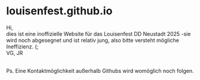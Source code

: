 # louisenfest.github.io
Hi, <br>
dies ist eine inoffizielle Website für das Louisenfest DD Neustadt 2025 -sie wird noch abgesegnet und ist relativ jung, also bitte versteht mögliche Ineffizienz. (; <br>
VG, JR <br><br>

Ps. Eine Kontaktmöglichkeit außerhalb Githubs wird womöglich noch folgen.
